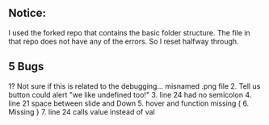 ## Notice:
I used the forked repo that contains the basic folder structure. The file in that repo does not have any of the errors. So I reset halfway through.

## 5 Bugs
1? Not sure if this is related to the debugging... misnamed .png file
2. Tell us button could alert "we like undefined too!"
3. line 24 had no semicolon
4. line 21 space between slide and Down
5. hover and function missing (
6. Missing }
7. line 24 calls value instead of val